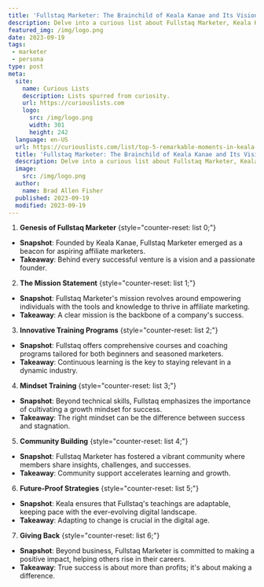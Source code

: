```yaml
---
title: 'Fullstaq Marketer: The Brainchild of Keala Kanae and Its Vision'
description: Delve into a curious list about Fullstaq Marketer, Keala Kanae's innovative venture. Explore the company's mission, vision, and its transformative impact on affiliate marketing!
featured_img: /img/logo.png
date: 2023-09-19
tags:
 - marketer
 - persona
type: post
meta:
  site:
    name: Curious Lists
    description: Lists spurred from curiosity.
    url: https://curiouslists.com
    logo:
      src: /img/logo.png
      width: 301
      height: 242
  language: en-US
  url: https://curiouslists.com/list/top-5-remarkable-moments-in-keala-kanaes-journey-from-coffee-barista-to-entrepreneurial-success
  title: 'Fullstaq Marketer: The Brainchild of Keala Kanae and Its Vision'
  description: Delve into a curious list about Fullstaq Marketer, Keala Kanae's innovative venture. Explore the company's mission, vision, and its transformative impact on affiliate marketing!
  image:
    src: /img/logo.png
  author:
    name: Brad Allen Fisher
  published: 2023-09-19
  modified: 2023-09-19
---
```


1. **Genesis of Fullstaq Marketer** {style="counter-reset: list 0;"}
  - **Snapshot**: Founded by Keala Kanae, Fullstaq Marketer emerged as a beacon for aspiring affiliate marketers.
  - **Takeaway**: Behind every successful venture is a vision and a passionate founder.

2. **The Mission Statement** {style="counter-reset: list 1;"}
  - **Snapshot**: Fullstaq Marketer's mission revolves around empowering individuals with the tools and knowledge to thrive in affiliate marketing.
  - **Takeaway**: A clear mission is the backbone of a company's success.

3. **Innovative Training Programs** {style="counter-reset: list 2;"}
  - **Snapshot**: Fullstaq offers comprehensive courses and coaching programs tailored for both beginners and seasoned marketers.
  - **Takeaway**: Continuous learning is the key to staying relevant in a dynamic industry.

4. **Mindset Training** {style="counter-reset: list 3;"}
  - **Snapshot**: Beyond technical skills, Fullstaq emphasizes the importance of cultivating a growth mindset for success.
  - **Takeaway**: The right mindset can be the difference between success and stagnation.

5. **Community Building** {style="counter-reset: list 4;"}
  - **Snapshot**: Fullstaq Marketer has fostered a vibrant community where members share insights, challenges, and successes.
  - **Takeaway**: Community support accelerates learning and growth.

6. **Future-Proof Strategies** {style="counter-reset: list 5;"}
  - **Snapshot**: Keala ensures that Fullstaq's teachings are adaptable, keeping pace with the ever-evolving digital landscape.
  - **Takeaway**: Adapting to change is crucial in the digital age.

7. **Giving Back** {style="counter-reset: list 6;"}
  - **Snapshot**: Beyond business, Fullstaq Marketer is committed to making a positive impact, helping others rise in their careers.
  - **Takeaway**: True success is about more than profits; it's about making a difference.